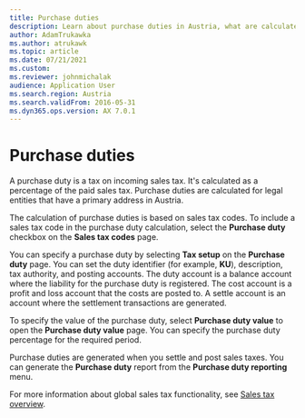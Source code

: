 ```yaml
---
title: Purchase duties
description: Learn about purchase duties in Austria, what are calculated for legal entities that have a primary address in Austria.
author: AdamTrukawka
ms.author: atrukawk
ms.topic: article
ms.date: 07/21/2021
ms.custom:
ms.reviewer: johnmichalak
audience: Application User
ms.search.region: Austria
ms.search.validFrom: 2016-05-31
ms.dyn365.ops.version: AX 7.0.1
---
```


# Purchase duties

A purchase duty is a tax on incoming sales tax. It's calculated as a percentage of the paid sales tax. Purchase duties are calculated for legal entities that have a primary address in Austria.

The calculation of purchase duties is based on sales tax codes. To include a sales tax code in the purchase duty calculation, select the **Purchase duty** checkbox on the **Sales tax codes** page.

You can specify a purchase duty by selecting **Tax setup** on the **Purchase duty** page. You can set the duty identifier (for example, **KU**), description, tax authority, and posting accounts. The duty account is a balance account where the liability for the purchase duty is registered. The cost account is a profit and loss account that the costs are posted to. A settle account is an account where the settlement transactions are generated.

To specify the value of the purchase duty, select **Purchase duty value** to open the **Purchase duty value** page. You can specify the purchase duty percentage for the required period.

Purchase duties are generated when you settle and post sales taxes. You can generate the **Purchase duty** report from the **Purchase duty reporting** menu.

For more information about global sales tax functionality, see [Sales tax overview](../../general-ledger/indirect-taxes-overview.md).
